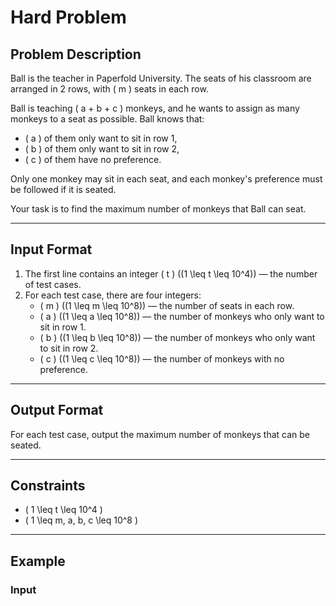# Hard Problem

## Problem Description

Ball is the teacher in Paperfold University. The seats of his classroom are arranged in 2 rows, with \( m \) seats in each row.

Ball is teaching \( a + b + c \) monkeys, and he wants to assign as many monkeys to a seat as possible. Ball knows that:
- \( a \) of them only want to sit in row 1,
- \( b \) of them only want to sit in row 2,
- \( c \) of them have no preference.

Only one monkey may sit in each seat, and each monkey's preference must be followed if it is seated.

Your task is to find the maximum number of monkeys that Ball can seat.

---

## Input Format

1. The first line contains an integer \( t \) \((1 \leq t \leq 10^4)\) — the number of test cases.
2. For each test case, there are four integers:
   - \( m \) \((1 \leq m \leq 10^8)\) — the number of seats in each row.
   - \( a \) \((1 \leq a \leq 10^8)\) — the number of monkeys who only want to sit in row 1.
   - \( b \) \((1 \leq b \leq 10^8)\) — the number of monkeys who only want to sit in row 2.
   - \( c \) \((1 \leq c \leq 10^8)\) — the number of monkeys with no preference.

---

## Output Format

For each test case, output the maximum number of monkeys that can be seated.

---

## Constraints

- \( 1 \leq t \leq 10^4 \)
- \( 1 \leq m, a, b, c \leq 10^8 \)

---

## Example

### Input